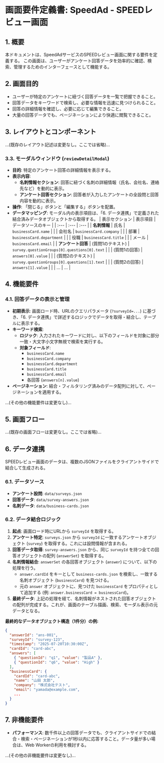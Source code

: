 # 画面要件定義書: SpeedAd - SPEEDレビュー画面

## 1. 概要

本ドキュメントは、SpeedAdサービスのSPEEDレビュー画面に関する要件を定義する。
この画面は、ユーザーがアンケート回答データを効率的に確認、検索、管理するためのインターフェースとして機能する。

## 2. 画面目的

- ユーザーが特定のアンケートに紐づく回答データを一覧で把握できること。
- 回答データをキーワードで検索し、必要な情報を迅速に見つけられること。
- 回答の詳細情報を確認し、必要に応じて編集できること。
- 大量の回答データでも、ページネーションにより快適に閲覧できること。

## 3. レイアウトとコンポーネント

...(既存のレイアウト記述は変更なし。ここでは省略)...

### 3.3. モーダルウィンドウ (`reviewDetailModal`)

- **目的**: 特定のアンケート回答の詳細情報を表示する。
- **表示内容**:
    - **名刺情報セクション**: 回答に紐づく名刺の詳細情報（氏名、会社名、連絡先など）を動的に表示。
    - **アンケート回答セクション**: 回答者が入力したアンケートの全設問と回答内容を動的に表示。
- **操作**: 「閉じる」ボタンと「編集する」ボタンを配置。
- **データマッピング**: モーダル内の表示項目は、「6. データ連携」で定義された結合済みデータオブジェクトから取得する。
    | 表示セクション | 表示項目 | データソースのキー |
    | :--- | :--- | :--- |
    | **名刺情報** | 氏名 | `businessCard.name` |
    | | 会社名 | `businessCard.company` |
    | | 部署 | `businessCard.department` |
    | | 役職 | `businessCard.title` |
    | | メール | `businessCard.email` |
    | **アンケート回答** | (質問1のテキスト) | `survey.questionGroups[0].questions[0].text` |
    | | (質問1の回答) | `answers[0].value` |
    | | (質問2のテキスト) | `survey.questionGroups[0].questions[1].text` |
    | | (質問2の回答) | `answers[1].value` |
    | | ... | ... |

## 4. 機能要件

### 4.1. 回答データの表示と管理

- **初期表示**: 画面ロード時、URLのクエリパラメータ (`?surveyId=...`) に基づき、「6. データ連携」で詳述するロジックでデータを取得・結合し、テーブルに表示する。
- **キーワード検索**:
    - **ロジック**: 入力されたキーワードに対し、以下のフィールドを対象に部分一致・大文字小文字無視で検索を実行する。
    - **対象フィールド**:
        - `businessCard.name`
        - `businessCard.company`
        - `businessCard.department`
        - `businessCard.title`
        - `businessCard.email`
        - 各回答 (`answers[n].value`)
- **ページネーション**: 結合・フィルタリング済みのデータ配列に対して、ページネーションを適用する。

...(その他の機能要件は変更なし)...

## 5. 画面フロー

...(既存の画面フローは変更なし。ここでは省略)...

## 6. データ連携

SPEEDレビュー画面のデータは、複数のJSONファイルをクライアントサイドで結合して生成される。

### 6.1. データソース

- **アンケート設問**: `data/surveys.json`
- **回答データ**: `data/survey-answers.json`
- **名刺データ**: `data/business-cards.json`

### 6.2. データ結合ロジック

1.  **起点**: 画面ロード時にURLから `surveyId` を取得する。
2.  **アンケート特定**: `surveys.json` から `surveyId` に一致するアンケートオブジェクト (`survey`) を取得する。これには設問情報が含まれる。
3.  **回答データ取得**: `survey-answers.json` から、同じ `surveyId` を持つ全ての回答オブジェクトの配列 (`answerSet`) を取得する。
4.  **名刺情報結合**: `answerSet` の各回答オブジェクト (`answer`) について、以下の処理を行う。
    - `answer.cardId` をキーとして `business-cards.json` を検索し、一致する名刺オブジェクト (`businessCard`) を見つける。
    - 元の `answer` オブジェクトに、見つけた `businessCard` をプロパティとして追加する (例: `answer.businessCard = businessCard`)。
5.  **最終データ**: 上記の処理を経て、名刺情報がネストされた回答オブジェクトの配列が完成する。これが、画面のテーブル描画、検索、モーダル表示の元データとなる。

**最終的なデータオブジェクト構造（1件分）の例:**
```json
{
  "answerId": "ans-001",
  "surveyId": "survey-123",
  "timestamp": "2025-07-20T10:30:00Z",
  "cardId": "card-abc",
  "answers": [
    { "questionId": "q1", "value": "製品A" },
    { "questionId": "q6", "value": "High" }
  ],
  "businessCard": {
    "cardId": "card-abc",
    "name": "山田 太郎",
    "company": "株式会社テスト",
    "email": "yamada@example.com",
    ...
  }
}
```

## 7. 非機能要件

- **パフォーマンス**: 数千件以上の回答データでも、クライアントサイドでの結合・検索・ページネーションが1秒以内に応答すること。データ量が多い場合は、Web Workerの利用を検討する。

...(その他の非機能要件は変更なし)...
